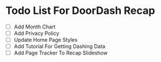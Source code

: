 # Todo List For DoorDash Recap

- [ ] Add Month Chart
- [ ] Add Privacy Policy
- [ ] Update Home Page Styles
- [ ] Add Tutorial For Getting Dashing Data
- [ ] Add Page Tracker To Recap Slideshow
